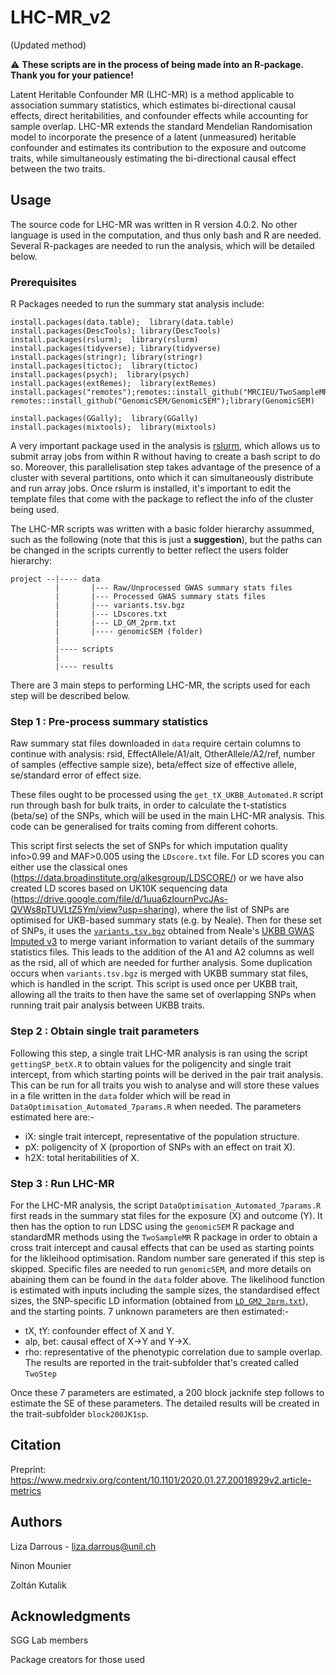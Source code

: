 # LHC-MR_v2
(Updated method)

:warning: **These scripts are in the process of being made into an R-package. Thank you for your patience!**

Latent Heritable Confounder MR (LHC-MR) is a method applicable to association summary statistics, which estimates bi-directional causal effects, direct heritabilities, and confounder effects while accounting for sample overlap.
LHC-MR extends the standard Mendelian Randomisation model to incorporate the presence of a latent (unmeasured) heritable confounder and estimates its contribution to the exposure and outcome traits, while simultaneously estimating the bi-directional causal effect between the two traits.


## Usage

The source code for LHC-MR was written in R version 4.0.2. No other language is used in the computation, and thus only bash and R are needed. 
Several R-packages are needed to run the analysis, which will be detailed below.

### Prerequisites
R Packages needed to run the summary stat analysis include:
``` 
install.packages(data.table);  library(data.table)
install.packages(DescTools); library(DescTools)
install.packages(rslurm);  library(rslurm)
install.packages(tidyverse); library(tidyverse)
install.packages(stringr); library(stringr)
install.packages(tictoc);  library(tictoc)
install.packages(psych);  library(psych)
install.packages(extRemes);  library(extRemes)
install.packages("remotes");remotes::install_github("MRCIEU/TwoSampleMR");library(TwoSampleMR)
remotes::install_github("GenomicSEM/GenomicSEM");library(GenomicSEM)

install.packages(GGally);  library(GGally)
install.packages(mixtools);  library(mixtools)
```
A very important package used in the analysis is [rslurm](https://cran.r-project.org/web/packages/rslurm/rslurm.pdf), which allows us to submit array jobs from within R without having to create a bash script to do so. Moreover, this parallelisation step takes advantage of the presence of a cluster with several partitions, onto which it can simultaneously distribute and run array jobs. Once rslurm is installed, it's important to edit the template files that come with the package to reflect the info of the cluster being used.

The LHC-MR scripts was written with a basic folder hierarchy assummed, such as the following (note that this is just a **suggestion**), but the paths can be changed in the scripts currently to better reflect the users folder hierarchy:
```
project --|---- data
          |       |--- Raw/Unprocessed GWAS summary stats files
          |       |--- Processed GWAS summary stats files
          |       |--- variants.tsv.bgz
          |       |--- LDscores.txt
          |       |--- LD_GM_2prm.txt                   
          |       |---- genomicSEM (folder)
          |
          |---- scripts
          |
          |---- results

```
There are 3 main steps to performing LHC-MR, the scripts used for each step will be described below.

### Step 1 : Pre-process summary statistics

Raw summary stat files downloaded in `data` require certain columns to continue with analysis: rsid, EffectAllele/A1/alt, OtherAllele/A2/ref, number of samples (effective sample size), beta/effect size of effective allele,
se/standard error of effect size.

These files ought to be processed using the `get_tX_UKBB_Automated.R` script run through bash for bulk traits, in order to calculate the t-statistics (beta/se) of the SNPs, which will be used in the main LHC-MR analysis. This code can be generalised for traits coming from different cohorts.

This script first selects the set of SNPs for which imputation quality info>0.99 and MAF>0.005 using the `LDscore.txt` file. 
For LD scores you can either use the classical ones (https://data.broadinstitute.org/alkesgroup/LDSCORE/) or we have also created LD scores based on UK10K sequencing data (https://drive.google.com/file/d/1uua6zIournPvcJAs-QVWs8pTUVLtZ5Ym/view?usp=sharing), where the list of SNPs are optimised for UKB-based summary stats (e.g. by Neale).
Then for these set of SNPs, it uses the [`variants.tsv.bgz`](https://broad-ukb-sumstats-us-east-1.s3.amazonaws.com/round2/annotations/variants.tsv.bgz) obtained from Neale's [UKBB GWAS Imputed v3](https://docs.google.com/spreadsheets/d/1kvPoupSzsSFBNSztMzl04xMoSC3Kcx3CrjVf4yBmESU/edit?ts=5b5f17db#gid=178908679) to merge variant information to variant details of the summary statistics files. This leads to the addition of the A1 and A2 columns as well as the rsid, all of which are needed for further analysis. Some duplication occurs when `variants.tsv.bgz` is merged with UKBB summary stat files, which is handled in the script.
This script is used once per UKBB trait, allowing all the traits to then have the same set of overlapping SNPs when running trait pair analysis between UKBB traits. 

### Step 2 : Obtain single trait parameters

Following this step, a single trait LHC-MR analysis is ran using the script `gettingSP_betX.R` to obtain values for the poligencity and single trait intercept, from which starting points will be derived in the pair trait analysis. This can be run for all traits you wish to analyse and will store these values in a file written in the `data` folder which will be read in `DataOptimisation_Automated_7params.R` when needed.
The parameters estimated here are:-
- iX: single trait intercept, representative of the population structure.
- pX: poligencity of X (proportion of SNPs with an effect on trait X).
- h2X: total heritabilities of X.

### Step 3 : Run LHC-MR

For the LHC-MR analysis, the script `DataOptimisation_Automated_7params.R` first reads in the summary stat files for the exposure (X) and outcome (Y). It then has the option to run LDSC using the `genomicSEM` R package and standardMR methods using the `TwoSampleMR` R package in order to obtain a cross trait intercept and causal effects that can be used as starting points for the likleihood optimisation. Random number sare generated if this step is skipped.
Specific files are needed to run `genomicSEM`, and more details on abaining them can be found in the `data` folder above.
The likelihood function is estimated with inputs including the sample sizes, the standardised effect sizes, the SNP-specific LD information (obtained from [`LD_GM2_2prm.txt`](https://drive.google.com/file/d/1jN0N9VOnvrenBcb0cHxMzLJxi06D87jZ/view?usp=sharing)), and the starting points.
7 unknown parameters are then estimated:-
- tX, tY: confounder effect of X and Y.
- alp, bet: causal effect of X->Y and Y->X.
- rho: representative of the phenotypic correlation due to sample overlap.
The results are reported in the trait-subfolder that's created called `TwoStep`

Once these 7 parameters are estimated, a 200 block jacknife step follows to estimate the SE of these parameters. The detailed results will be created in the trait-subfolder `block200JK1sp`.

## Citation

Preprint: https://www.medrxiv.org/content/10.1101/2020.01.27.20018929v2.article-metrics 

## Authors

Liza Darrous - liza.darrous@unil.ch

Ninon Mounier

Zoltán Kutalik

## Acknowledgments

SGG Lab members

Package creators for those used
